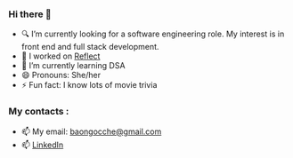 ### Hi there 👋

- 🔍 I’m currently looking for a software engineering role. My interest is in front end and full stack development.
- 🔭 I worked on [Reflect](https://reflect-in.herokuapp.com/)
- 🌱 I’m currently learning DSA
- 😄 Pronouns: She/her
- ⚡ Fun fact: I know lots of movie trivia

### My contacts :
- 📫 My email: baongocche@gmail.com
- 📫 [LinkedIn](https://www.linkedin.com/in/vivian-ngoc-che-6085a6b5/)

<!--
**itsvivrant/itsvivrant** is a ✨ _special_ ✨ repository because its `README.md` (this file) appears on your GitHub profile.

Here are some ideas to get you started:

- 🔭 I’m currently working on ...
- 🌱 I’m currently learning ...
- 👯 I’m looking to collaborate on ...
- 🤔 I’m looking for help with ...
- 💬 Ask me about ...
- 📫 How to reach me: ...
- 😄 Pronouns: ...
- ⚡ Fun fact: ...
-->
